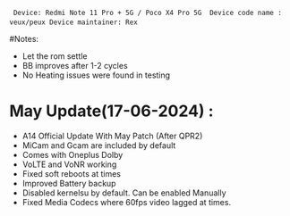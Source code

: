` ` `
Device: Redmi Note 11 Pro + 5G / Poco X4 Pro 5G 
Device code name : veux/peux
Device maintainer: Rex
` ` `

#Notes:
- Let the rom settle
- BB improves after 1-2 cycles
- No Heating issues were found in testing

# May Update(17-06-2024) :
- A14 Official Update With May Patch (After QPR2)
- MiCam and Gcam are included by default
- Comes with Oneplus Dolby
- VoLTE and VoNR working
- Fixed soft reboots at times
- Improved Battery backup
- Disabled kernelsu by default. Can be enabled Manually
- Fixed Media Codecs where 60fps video lagged at times.